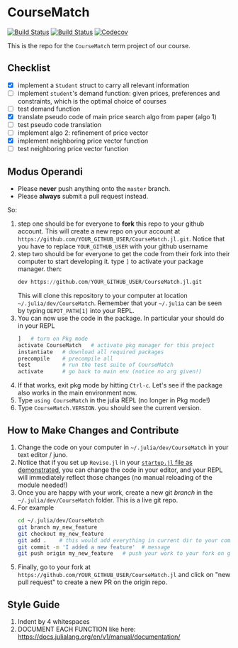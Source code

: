 # CourseMatch

[![Build Status](https://travis-ci.com/floswald/CourseMatch.jl.svg?branch=master)](https://travis-ci.com/floswald/CourseMatch.jl)
[![Build Status](https://ci.appveyor.com/api/projects/status/github/floswald/CourseMatch.jl?svg=true)](https://ci.appveyor.com/project/floswald/CourseMatch-jl)
[![Codecov](https://codecov.io/gh/floswald/CourseMatch.jl/branch/master/graph/badge.svg)](https://codecov.io/gh/floswald/CourseMatch.jl)


This is the repo for the `CourseMatch` term project of our course.

## Checklist

- [x] implement a `Student` struct to carry all relevant information
- [ ] implement `student`'s demand function: given prices, preferences and constraints, which is the optimal choice of courses
- [ ] test demand function
- [x] translate pseudo code of main price search algo from paper (algo 1)
- [ ] test pseudo code translation
- [ ] implement algo 2: refinement of price vector
- [x] implement neighboring price vector function
- [ ] test neighboring price vector function 

## Modus Operandi

* Please **never** push anything onto the `master` branch.
* Please **always** submit a pull request instead.

So:

1. step one should be for everyone to **fork** this repo to your github account. This will create a new repo on your account at `https://github.com/YOUR_GITHUB_USER/CourseMatch.jl.git`. Notice that you have to replace `YOUR_GITHUB_USER` with your github username
1. step two should be for everyone to get the code from their fork into their computer to start developing it. type `]` to activate your package manager. then:
    ```julia
    dev https://github.com/YOUR_GITHUB_USER/CourseMatch.jl.git   
    ```
    This will clone this repository to your computer at location `~/.julia/dev/CourseMatch`. Remember that your `~/.julia` can be seen by typing `DEPOT_PATH[1]` into your REPL.
1. You can now use the code in the package. In particular your should do in your REPL
    ```julia
    ]   # turn on Pkg mode
    activate CourseMatch   # activate pkg manager for this project
    instantiate   # download all required packages
    precompile    # precompile all
    test          # run the test suite of CourseMatch
    activate      # go back to main env (notice no arg given!)
    ```
1. If that works, exit pkg mode by hitting `Ctrl-c`. Let's see if the package also works in the main environment now.
1. Type `using CourseMatch` in the julia REPL (no longer in Pkg mode!)
1. Type `CourseMatch.VERSION`. you should see the current version.

## How to Make Changes and Contribute

1. Change the code on your computer in  `~/.julia/dev/CourseMatch` in your text editor / juno.
2. Notice that if you set up `Revise.jl` in your [`startup.jl` file as demonstrated](https://lectures.quantecon.org/jl/tools_editors.html#jl-startup-file), you can change the code in your editor, and your REPL will immediately reflect those changes (no manual reloading of the module needed!)
3. Once you are happy with your work, create a new git *branch* in the `~/.julia/dev/CourseMatch` folder. This is a live git repo.
4. For example
    ```bash
    cd ~/.julia/dev/CourseMatch
    git branch my_new_feature
    git checkout my_new_feature
    git add .    # this would add everything in current dir to your commit. alternatively give file names/paths
    git commit -m 'I added a new feature'  # message
    git push origin my_new_feature   # push your work to your fork on github
    ```
5. Finally, go to your fork at `https://github.com/YOUR_GITHUB_USER/CourseMatch.jl` and click on "new pull request" to create a new PR on the origin repo. 

## Style Guide

1. Indent by 4 whitespaces
2. DOCUMENT EACH FUNCTION like here: https://docs.julialang.org/en/v1/manual/documentation/

